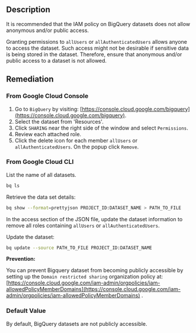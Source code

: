 ## Description

It is recommended that the IAM policy on BigQuery datasets does not allow anonymous and/or public access.

Granting permissions to `allUsers` or `allAuthenticatedUsers` allows anyone to access the dataset. Such access might not be desirable if sensitive data is being stored in the dataset. Therefore, ensure that anonymous and/or public access to a dataset is not allowed.

## Remediation

### From Google Cloud Console

1. Go to `BigQuery` by visiting: [https://console.cloud.google.com/bigquery](https://console.cloud.google.com/bigquery).
2. Select the dataset from 'Resources'.
3. Click `SHARING` near the right side of the window and select `Permissions`.
4. Review each attached role.
5. Click the delete icon for each member `allUsers` or `allAuthenticatedUsers`. On the popup click `Remove`.

### From Google Cloud CLI

List the name of all datasets.

```bash
bq ls
```

Retrieve the data set details:

```bash
bq show --format=prettyjson PROJECT_ID:DATASET_NAME > PATH_TO_FILE
```

In the access section of the JSON file, update the dataset information to remove all roles containing `allUsers` or `allAuthenticatedUsers`.

Update the dataset:

```bash
bq update --source PATH_TO_FILE PROJECT_ID:DATASET_NAME
```

**Prevention:**

You can prevent Bigquery dataset from becoming publicly accessible by setting up the `Domain restricted sharing` organization policy at: [https://console.cloud.google.com/iam-admin/orgpolicies/iam-allowedPolicyMemberDomains](https://console.cloud.google.com/iam-admin/orgpolicies/iam-allowedPolicyMemberDomains) .

### Default Value

By default, BigQuery datasets are not publicly accessible.
